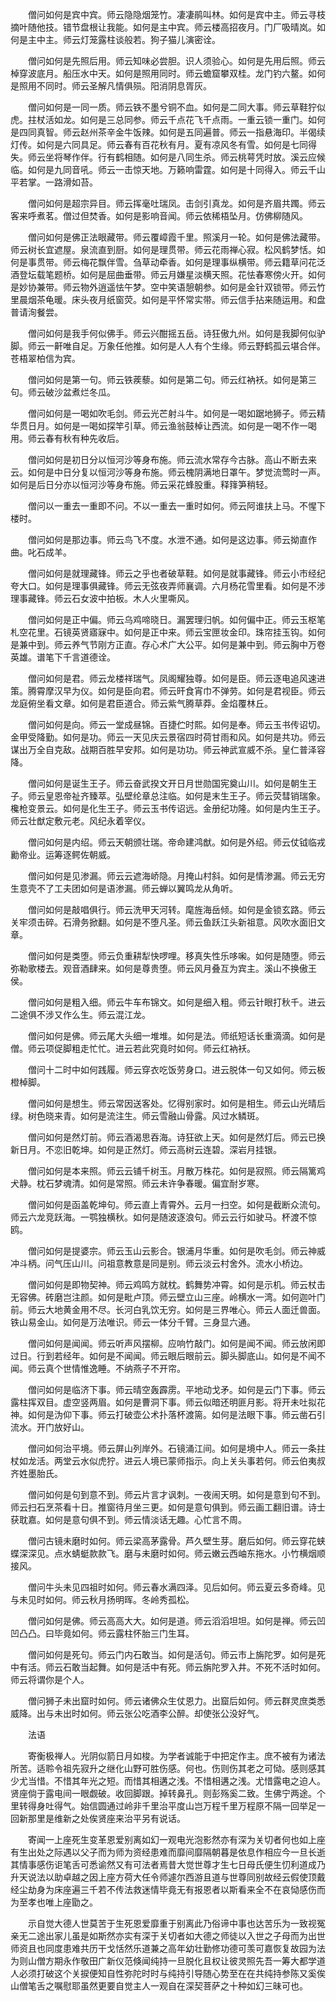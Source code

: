<!-- { "loadSidebar": true } -->
　　僧问如何是宾中宾。师云隐隐烟笼竹。凄凄鹃叫林。如何是宾中主。师云寻枝摘叶随他技。错节盘根让我能。如何是主中宾。师云楼高招夜月。门厂吸晴岚。如何是主中主。师云灯笼露柱谈般若。狗子猫儿演密诠。

　　僧问如何是先照后用。师云知味必尝胆。识人须验心。如何是先用后照。师云棹穿波底月。船压水中天。如何是照用同时。师云蟾窟攀双桂。龙门钓六鳌。如何是照用不同时。师云圣解凡情俱殒。阳消阴息胥灰。

　　僧问如何是一同一质。师云铁不墨兮铜不血。如何是二同大事。师云草鞋狞似虎。拄杖活如龙。如何是三总同参。师云千点花飞千点雨。一重云锁一重门。如何是四同真智。师云赵州茶辛金牛饭辣。如何是五同遍普。师云一指悬海印。半偈续灯传。如何是六同具足。师云春有百花秋有月。夏有凉风冬有雪。如何是七同得失。师云坐将琴作伴。行有鹤相随。如何是八同生杀。师云桃萼凭时放。溪云应候临。如何是九同音吼。师云一击惊天地。万籁响雷霆。如何是十同得入。师云千山平若掌。一路滑如苔。

　　僧问如何是超宗异目。师云挥毫吐瑞凤。击剑引真龙。如何是齐眉共躅。师云客来呼煮茗。僧过但焚香。如何是影响音闻。师云依稀梧坠月。仿佛柳随风。

　　僧问如何是佛正法眼藏带。师云覆嶂霞千里。照溪月一轮。如何是佛法藏带。师云树长宜遮屋。泉流直到厨。如何是理贯带。师云花雨禅心寂。松风鹤梦恬。如何是事贯带。师云梅花飘伴雪。刍草动牵香。如何是理事纵横带。师云籍草问花泛酒登坛载笔题桥。如何是屈曲垂带。师云月嫌星淡横天照。花怯春寒傍火开。如何是妙协兼带。师云物外逍遥怯午梦。空中笑语憩朝参。如何是金针双锁带。师云竹里晨烟茶龟暖。床头夜月纸窗荧。如何是平怀常实带。师云信手拈来随运用。和盘普请洵餐尝。

　　僧问如何是我手何似佛手。师云兴酣摇五岳。诗狂傲九州。如何是我脚何似驴脚。师云一鼾唯自足。万象任他推。如何是人人有个生缘。师云野鹤孤云堪合伴。苍梧翠柏信为宾。

　　僧问如何是第一句。师云铁蒺藜。如何是第二句。师云红衲袄。如何是第三句。师云破沙盆煮烂冬瓜。

　　僧问如何是一喝如吹毛剑。师云光芒射斗牛。如何是一喝如踞地狮子。师云精华贯日月。如何是一喝如探竿引草。师云渔翁鼓棹让西流。如何是一喝不作一喝用。师云春有秋有种先收后。

　　僧问如何是初日分以恒河沙等身布施。师云流水常存今古脉。高山不断去来云。如何是中日分复以恒河沙等身布施。师云槐阴满地日罩午。梦觉流莺时一声。如何是后日分亦以恒河沙等身布施。师云采花蜂股重。释箨笋稍轻。

　　僧问以一重去一重即不问。不以一重去一重时如何。师云阿谁扶上马。不惺下楼时。

　　僧问如何是那边事。师云鸟飞不度。水泄不通。如何是这边事。师云拗直作曲。叱石成羊。

　　僧问如何是就理藏锋。师云之乎也者破草鞋。如何是就事藏锋。师云小市经纪夸大口。如何是理事俱藏锋。师云无弦夜弄师襄调。六月杨花雪里看。如何是不涉理事藏锋。师云石女波中拍板。木人火里嘶风。

　　僧问如何是正中偏。师云乌鸡啼晓日。漏罢理归帆。如何偏中正。师云玉枢笔札空花里。石镜英贤寤寐中。如何是正中来。师云宝匣妆金印。珠帘挂玉钩。如何是兼中到。师云养气节刚方正直。存心术广大公平。如何是兼中到。师云胸中万卷英雄。谱笔下千言道德诠。

　　僧问如何是君。师云龙楼祥瑞气。凤阁耀独尊。如何是臣。师云逐电追风速进策。腾霄摩汉早为仪。如何是臣向君。师云旰食宵巾不弹劳。如何是君视臣。师云龙庭俯坐看文章。如何是君臣道合。师云紫气腾草莽。金焰覆林丘。

　　僧问如何是向。师云一堂成昼锦。百捷伫时熙。如何是奉。师云玉书传诏切。金甲受降勤。如何是功。师云一天见庆云景宿四时荷甘雨和风。如何是共功。师云谋出万全自克敌。战期百胜早安邦。如何是功功。师云神武宣威不杀。皇仁普泽容降。

　　僧问如何是诞生王子。师云奋武揆文开日月世勋国宪奠山川。如何是朝生王子。师云皇恩帝祉齐臻萃。弘壁纶章总注临。如何是末生王子。师云荧彗销瑞象。欃枪变景云。如何是化生王子。师云玉书传诏远。金册纪功隆。如何是内生王子。师云壮猷定敷元老。风纪永着宰仪。

　　僧问如何是内绍。师云天朝颁壮瑞。帝命建鸿猷。如何是外绍。师云仗钺临戎勷帝业。运筹逐鳄佐朝威。

　　僧问如何是见渗漏。师云云遮海峤隐。月掩山村斜。如何是情渗漏。师云无穷生意壳不了工夫团如何是语渗漏。师云蝉以翼鸣龙从角听。

　　僧问如何是敲唱俱行。师云洗甲天河转。麾旌海岳倾。如何是金锁玄路。师云关牢须击碎。石滑务掀翻。如何是不堕凡圣。师云鱼跃江头新祖意。风吹水面旧文章。

　　僧问如何是类堕。师云负重耕犁快啰哩。移真失性乐哆啝。如何是随堕。师云弥勒歌楼去。观音酒肆来。如何是尊贵堕。师云风月叠互为宾主。溪山不换傲王侯。

　　僧问如何是粗入细。师云牛车布锦文。如何是细入粗。师云针眼打秋千。进云二途俱不涉又作么生。师云混江龙。

　　僧问如何是佛。师云尾大头细一堆堆。如何是法。师纸短话长重滴滴。如何是僧。师云项促脚粗走忙忙。进云若此究竟时如何。师云红衲袄。

　　僧问十二时中如何践履。师云穿衣吃饭劳身口。进云脱体一句又如何。师云板橙棹脚。

　　僧问如何是想生。师云常因送客处。忆得别家时。如何是相生。师云山光晴后绿。树色晓来青。如何是流注生。师云雪融山骨露。风过水鳞斑。

　　僧问如何是然灯前。师云酒渴思吞海。诗狂欲上天。如何是然灯后。师云已换新日月。不恋旧乾坤。如何是正然灯。师云高树云连碧。深岩月挂银。

　　僧问如何是本来照。师云云铺千树玉。月散万株花。如何是寂照。师云隔篱鸡犬静。枕石梦魂清。如何是常照。师云未许争春暖。偏宜耐岁寒。

　　僧问如何是函盖乾坤句。师云直上青霄外。云月一扫空。如何是截断众流句。师云六龙竞跃海。一鹗独横秋。如何是随波逐浪句。师云云行如驶马。杯渡不惊鸥。

　　僧问如何是提婆宗。师云玉山云影合。银浦月华重。如何是吹毛剑。师云神威冲斗柄。问气压山川。问祖意教意是同是别。师云淡云村舍外。流水小桥边。

　　僧问如何是即物契神。师云鸡鸣方就枕。鹤舞势冲霄。如何是示机。师云杖击无容佛。砖磨岂注颜。如何是毗卢顶。师云壁立山三座。岭横水一湾。如何迦叶门前。师云大地黄金用不尽。长河白乳饮无穷。如何是三界唯心。师云人面迁兽面。铁山易金山。如何是万法唯识。师云一体分千臂。三身显六通。

　　僧问如何是闻闻。师云听声风摆柳。应响竹敲门。如何是闻不闻。师云放闲即过日。行到若经年。如何是不闻闻。师云眼后眼前云。脚头脚底山。如何是不闻不闻。师云真个世情惟逸睡。不纳燕子不开帘。

　　僧问如何是临济下事。师云晴空轰霹雳。平地动戈矛。如何是云门下事。师云露柱挥双目。虚空竖两眉。如何是曹洞下事。师云似暗还明匪月影。将开未吐拟花神。如何是沩仰下事。师云打破壶公术扑落杯渡篅。如何是法眼下事。师云凿石引流水。开门放好山。

　　僧问如何治平境。师云屏山列岸外。石镜涌江间。如何是境中人。师云一条拄杖如龙活。两堂云水似虎狞。进云人境已蒙师指示。向上关头事若何。师云伯夷叔齐姓墨胎氏。

　　僧问如何是句到意不到。师云片言才讽刺。一夜闹天明。如何是意到句不到。师云扫石烹茶看十日。推窗待月坐三更。如何是意句俱到。师云画工翻旧谱。诗士获耽嘉。如何是意句俱不到。师云情淡话无趣。心忙言不周。

　　僧问古镜未磨时如何。师云梁高茅露骨。芦久壁生芽。磨后如何。师云穿花蛱蝶深深见。点水蜻蜓款款飞。磨与未磨时如何。师云嫩云西岫东拖水。小竹横烟顺接风。

　　僧问牛头未见四祖时如何。师云春水满四泽。见后如何。师云夏云多奇峰。见与未见时如何。师云秋月扬明晖。冬岭秀孤松。

　　僧问如何是佛。师云高高大大。如何是道。师云滔滔坦坦。如何是禅。师云凹凹凸凸。曰毕竟如何。师云露柱怀胎三门生耳。

　　僧问如何是死句。师云门内石敢当。如何是活句。师云市上旃陀罗。如何是死中有活。师云石敢当起舞。如何是活中有死。师云旃陀罗入井。不死不活时如何。师云将谓你是个人。

　　僧问狮子未出窟时如何。师云诸佛众生仗恩力。出窟后如何。师云群灵庶类悉威降。出与未出时如何。师云张公吃酒李公醉。却使张公没好气。

　　法语

　　寄衡极禅人。光阴似箭日月如梭。为学者诚能于中把定作主。庶不被有为诸法所苦。适聆令祖先寂升之继化山野可胜伤感。何也。伤则伤其老之可恸。感则感其少尤当惜。不惜其年光之短。而惜其相遘之浅。不惜相遘之浅。尤惜露电之迫人。贤座倘于露电间一眼觑破。收回脚跟。掉转鼻孔。则彭殇奚二致。生佛宁两途。个里转得身吐得气。始信圆通过岭非千里治平度山岂万程千里万程原不隔一回举足一回新那里是维新之处俟贤座来治平另有说话。

　　寄闻一上座死生变革恩爱别离如幻一观电光泡影然亦有深为关切者何也如上座有生出处之际遇以父子而为师为资经患难而靡间靡隔朝暮是依息作相应今一旦长逝其情事感伤讵笔舌可悉谕然又有可法者焉昔大觉世尊才生七日母氏便生忉利道成乃升天说法以助卓越之因上座方荷大任令师遽尔西游且道与世尊同别故经云假使顶戴经尘劫身为床座遍三千若不传法救迷情毕竟无有报恩者以斯看来全不在哀恸感伤而为至孝也唯上座勖之。

　　示自觉大德人世莫苦于生死恩爱靡重于别离此乃俗谛中事也达苦乐为一致视冤亲无二途出家儿虽是如斯然亦实有深于关切者如大德之师徒以入世之子母而为出世师资且也同度患难共历干戈恬然乐道兼之高年幼壮勤修功德可羡可嘉恢复故园为法为则山僧方期永作敬田广新仪范倏闻纯持一旦脱化且权让彼灵照先吾一筹大都学道人必须打破这个关捩便知自性弥陀时时与纯持引导随心势至在在共纯持参陈又奚俟山僧笔舌之嘱慰耶虽然更要自觉主人一观自在深契菩萨之十种如幻三昧可也。

